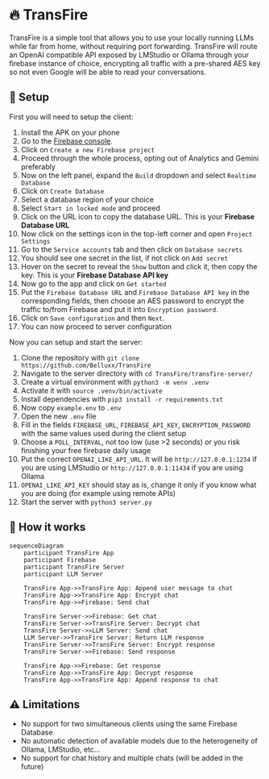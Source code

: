 # 🔥 TransFire

TransFire is a simple tool that allows you to use your locally running LLMs while far from home, without requiring port forwarding. TransFire will route an OpenAI compatible API exposed by LMStudio or Ollama through your firebase instance of choice, encrypting all traffic with a pre-shared AES key so not even Google will be able to read your conversations.

## 🔨 Setup

First you will need to setup the client:

1. Install the APK on your phone
2. Go to the [Firebase console](https://console.firebase.google.com/).
3. Click on `Create a new Firebase project`
4. Proceed through the whole process, opting out of Analytics and Gemini preferably
5. Now on the left panel, expand the `Build` dropdown and select `Realtime Database`
6. Click on `Create Database`
7. Select a database region of your choice
8. Select `Start in locked mode` and proceed
9. Click on the URL icon to copy the database URL. This is your **Firebase Database URL**
10. Now click on the settings icon in the top-left corner and open `Project Settings`
11. Go to the `Service accounts` tab and then click on `Database secrets`
12. You should see one secret in the list, if not click on `Add secret`
13. Hover on the secret to reveal the `Show` button and click it, then copy the key. This is your **Firebase Database API key**
14. Now go to the app and click on `Get started`
15. Put the `Firebase Database URL` and `Firebase Database API key` in the corresponding fields, then choose an AES password to encrypt the traffic to/from Firebase and put it into `Encryption password`.
16. Click on `Save configuration` and then `Next`.
17. You can now proceed to server configuration

Now you can setup and start the server:

1. Clone the repository with `git clone https://github.com/Belluxx/TransFire`
2. Navigate to the server directory with `cd TransFire/transfire-server/`
3. Create a virtual environment with `python3 -m venv .venv`
4. Activate it with `source .venv/bin/activate`
5. Install dependencies with `pip3 install -r requirements.txt`
6. Now copy `example.env` to `.env`
7. Open the new `.env` file
8. Fill in the fields `FIREBASE_URL`, `FIREBASE_API_KEY`, `ENCRYPTION_PASSWORD` with the same values used during the client setup
9. Choose a `POLL_INTERVAL`, not too low (use >2 seconds) or you risk finishing your free firebase daily usage
10. Put the correct `OPENAI_LIKE_API_URL`. It will be `http://127.0.0.1:1234` if you are using LMStudio or `http://127.0.0.1:11434` if you are using Ollama
11. `OPENAI_LIKE_API_KEY` should stay as is, change it only if you know what you are doing (for example using remote APIs)
12. Start the server with `python3 server.py`

## 🔩 How it works
```mermaid
sequenceDiagram
    participant TransFire App
    participant Firebase
    participant TransFire Server
    participant LLM Server

    TransFire App->>TransFire App: Append user message to chat
    TransFire App->>TransFire App: Encrypt chat
    TransFire App->>Firebase: Send chat
    
    TransFire Server->>Firebase: Get chat
    TransFire Server->>TransFire Server: Decrypt chat
    TransFire Server->>LLM Server: Send chat
    LLM Server->>TransFire Server: Return LLM response
    TransFire Server->>TransFire Server: Encrypt response
    TransFire Server->>Firebase: Send response
    
    TransFire App->>Firebase: Get response
    TransFire App->>TransFire App: Decrypt response
    TransFire App->>TransFire App: Append response to chat
```

## ⚠️ Limitations

- No support for two simultaneous clients using the same Firebase Database
- No automatic detection of available models due to the heterogeneity of Ollama, LMStudio, etc...
- No support for chat history and multiple chats (will be added in the future)
